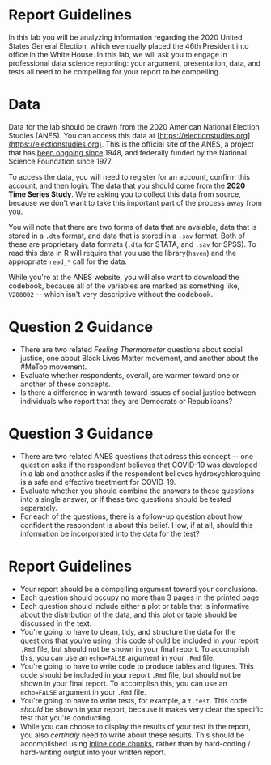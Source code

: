 # Report Guidelines 

In this lab you will be analyzing information regarding the 2020 United States General Election, which eventually placed the 46th President into office in the White House. In this lab, we will ask you to engage in professional data science reporting: your argument, presentation, data, and tests all need to be compelling for your report to be compelling. 

# Data 

Data for the lab should be drawn from the 2020 American National Election Studies (ANES). You can access this data at [https://electionstudies.org](https://electionstudies.org). This is the official site of the ANES, a project that has [been ongoing since](https://en.wikipedia.org/wiki/American_National_Election_Studies) 1948, and federally funded by the National Science Foundation since 1977. 

To access the data, you will need to register for an account, confirm this account, and then login. The data that you should come from the **2020 Time Series Study**. We're asking you to collect this data from source, because we don't want to take this important part of the process away from you. 

You will note that there are two forms of data that are avaiable, data that is stored in a `.dta` format, and data that is stored in a `.sav` format. Both of these are proprietary data formats (`.dta` for STATA, and `.sav` for SPSS). To read this data in R will require that you use the library(`haven`) and the appropriate `read_*` call for the data. 

While you're at the ANES website, you will also want to download the codebook, because all of the variables are marked as something like, `V200002` -- which isn't very descriptive without the codebook. 

# Question 2 Guidance 

- There are two related *Feeling Thermometer* questions about social justice, one about Black Lives Matter movement, and another about the #MeToo movement. 
- Evaluate whether respondents, overall, are warmer toward one or another of these concepts. 
- Is there a difference in warmth toward issues of social justice between individuals who report that they are Democrats or Republicans? 

# Question 3 Guidance 

- There are two related ANES questions that adress this concept -- one question asks if the respondent believes that COVID-19 was developed in a lab and another asks if the respondent believes hydroxychloroquine is a safe and effective treatment for COVID-19. 
- Evaluate whether you should combine the answers to these questions into a single answer, or if these two questions should be tested separately. 
- For each of the questions, there is a follow-up question about how confident the respondent is about this belief. How, if at all, should this information be incorporated into the data for the test? 

# Report Guidelines 

- Your report should be a compelling argument toward your conclusions. 
- Each question should occupy no more than 3 pages in the printed page
- Each question should include either a plot or table that is informative about the distribution of the data, and this plot or table should be discussed in the text. 
- You're going to have to clean, tidy, and structure the data for the questions that you're using; this code should be included in your report `.Rmd` file, but should not be shown in your final report. To accomplish this, you can use an `echo=FALSE` argument in your `.Rmd` file. 
- You're going to have to write code to produce tables and figures. This code should be included in your report `.Rmd` file, but should not be shown in your final report. To accomplish this, you can use an `echo=FALSE` argument in your `.Rmd` file. 
- You're going to have to write tests, for example, a `t.test`. This code *should* be shown in your report, because it makes very clear the specific test that you're conducting. 
- While you can choose to display the results of your test in the report, you also *certinaly* need to write about these results. This should be accomplished using [inline code chunks](https://bookdown.org/yihui/rmarkdown-cookbook/r-code.html), rather than by hard-coding / hard-writing output into your written report. 